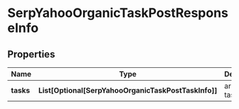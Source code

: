 # SerpYahooOrganicTaskPostResponseInfo


## Properties

| Name | Type | Description | Notes |
|------------ | ------------- | ------------- | -------------|
**tasks** | **List[Optional[SerpYahooOrganicTaskPostTaskInfo]]** | array of tasks |[optional]|
